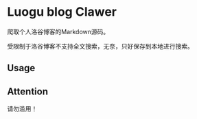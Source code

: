 # Luogu blog Clawer

爬取个人洛谷博客的Markdown源码。

受限制于洛谷博客不支持全文搜索，无奈，只好保存到本地进行搜索。

## Usage

## Attention

请勿滥用！
